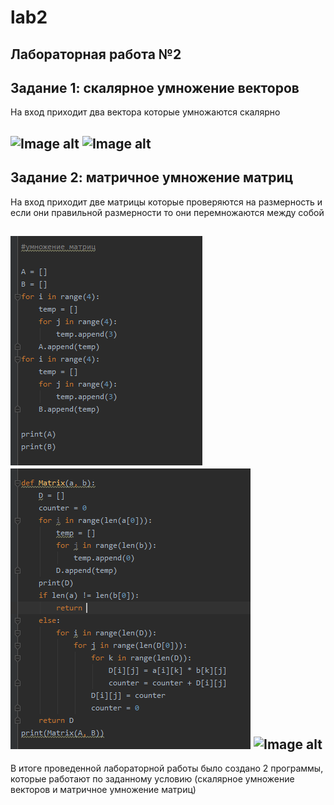 # lab2
Лабораторная работа №2
---------
Задание 1: скалярное умножение векторов
---------
На вход приходит два вектора которые умножаются скалярно


![Image alt]()
![Image alt]()
---------
Задание 2: матричное умножение матриц
---------
На вход приходит две матрицы которые проверяются на размерность и если они правильной размерности то они перемножаются между собой

![Image alt](https://github.com/mintford/lab2/blob/master/lab_2/Screenshots/Снимок%201.PNG)
![Image alt](https://github.com/mintford/lab2/blob/master/lab_2/Screenshots/Снимок%202.PNG)
![Image alt]()
---------
В итоге проведенной лабораторной работы было создано 2 программы, которые работают по заданному условию (скалярное умножение векторов и матричное умножение матриц)
